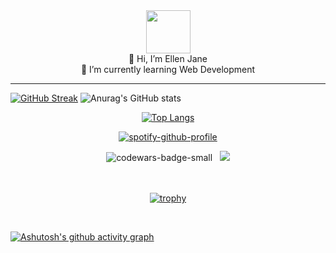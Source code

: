 <div align="center">
<img height="69" width="71" alt="" border="0" src="https://img2.gimm.io/10035d57-b9eb-42b5-a4dc-e324489b994f/-/resize/142x138/img.png">


</div>
<div align="center">
<span>👋 Hi, I’m Ellen Jane </span><br>
<span> 🌱 I’m currently learning Web Development</span>
</div>
<hr>
<div>

[![GitHub Streak](https://github-readme-streak-stats.herokuapp.com?user=ellenjane001&theme=dark)](https://git.io/streak-stats)
![Anurag's GitHub stats](https://github-readme-stats.vercel.app/api?username=ellenjane001&show_icons=true&theme=radical)

</div>
<div align="center">

[![Top Langs](https://github-readme-stats.vercel.app/api/top-langs/?username=ellenjane001&layout=compact&theme=radical)](https://github.com/anuraghazra/github-readme-stats)

[![spotify-github-profile](https://spotify-github-profile.vercel.app/api/view?uid=314h555j6ta2yel6pl3bqooieajm&cover_image=true&theme=natemoo-re&bar_color=5d32d2&bar_color_cover=false)](https://github.com/kittinan/spotify-github-profile)


</div>
<div align="center">
<img src="https://www.codewars.com/users/ellenjane001/badges/small" alt="codewars-badge-small">
&nbsp;
<img src="https://gpvc.arturio.dev/ellenjane001">
</div>
<br>
<!---
ellenjane001/ellenjane001 is a ✨ special ✨ repository because its `README.md` (this file) appears on your GitHub profile.
You can click the Preview link to take a look at your changes.
--->
<br>
<div align="center">

[![trophy](https://github-profile-trophy.vercel.app/?username=ellenjane001&theme=onedark)](https://github.com/ryo-ma/github-profile-trophy)

</div>
<br>

[![Ashutosh's github activity graph](https://activity-graph.herokuapp.com/graph?username=ellenjane001&theme=react-dark)](https://github.com/ashutosh00710/github-readme-activity-graph)

<div align="center">



</div>
